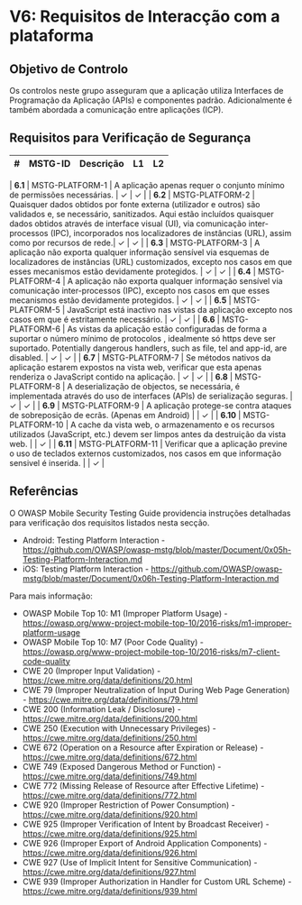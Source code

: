 # V6: Requisitos de Interacção com a plataforma

## Objetivo de Controlo

Os controlos neste grupo asseguram que a aplicação utiliza Interfaces de Programação da Aplicação (APIs) e componentes padrão. Adicionalmente é também abordada a comunicação entre aplicações (ICP).

## Requisitos para Verificação de Segurança

| # | MSTG-ID | Descrição | L1 | L2 |
| -- | -------- | ---------------------- | - | - |

| **6.1** | MSTG-PLATFORM-1 | A aplicação apenas requer o conjunto mínimo de permissões necessárias. | ✓ | ✓ |
| **6.2** | MSTG-PLATFORM-2 | Quaisquer dados obtidos por fonte externa (utilizador e outros) são validados e, se necessário, sanitizados. Aqui estão incluídos quaisquer dados obtidos através de interface visual (UI), via comunicação inter-processos (IPC), incorporados nos localizadores de instâncias (URL), assim como por recursos de rede.| ✓ | ✓ |
| **6.3** | MSTG-PLATFORM-3 | A aplicação não exporta qualquer informação sensível via esquemas de localizadores de instâncias (URL) customizados, excepto nos casos em que esses mecanismos estão devidamente protegidos. | ✓ | ✓ |
| **6.4** | MSTG-PLATFORM-4 | A aplicação não exporta qualquer informação sensível via comunicação inter-processos (IPC), excepto nos casos em que esses mecanismos estão devidamente protegidos. | ✓ | ✓ |
| **6.5** | MSTG-PLATFORM-5 | JavaScript está inactivo nas vistas da aplicação excepto nos casos em que é estritamente necessário. | ✓ | ✓ |
| **6.6** | MSTG-PLATFORM-6 | As vistas da aplicação estão configuradas de forma a suportar o número mínimo de protocolos , idealmente só https deve ser suportado.  Potentially dangerous handlers, such as file, tel and app-id, are disabled. | ✓ | ✓ |
| **6.7** | MSTG-PLATFORM-7 | Se métodos nativos da aplicação estarem expostos na vista web, verificar que esta apenas renderiza o JavaScript contido na aplicação. | ✓ | ✓ |
| **6.8** | MSTG-PLATFORM-8 | A deserialização de objectos, se necessária, é implementada através do uso de interfaces (APIs) de serialização seguras. | ✓ | ✓ |
| **6.9** | MSTG-PLATFORM-9 | A aplicação protege-se contra ataques de sobreposição de ecrãs. (Apenas em Android) |  | ✓ |
| **6.10** | MSTG-PLATFORM-10 | A cache da vista web, o armazenamento e os recursos utilizados (JavaScript, etc.) devem ser limpos antes da destruição da vista web. |  | ✓ |
| **6.11** | MSTG-PLATFORM-11 | Verificar que a aplicação previne o uso de teclados externos customizados, nos casos em que informação sensivel é inserida. | | ✓ |

## Referências

O OWASP Mobile Security Testing Guide providencia instruções detalhadas para verificação dos requisitos listados nesta secção.

- Android: Testing Platform Interaction - <https://github.com/OWASP/owasp-mstg/blob/master/Document/0x05h-Testing-Platform-Interaction.md>
- iOS: Testing Platform Interaction - <https://github.com/OWASP/owasp-mstg/blob/master/Document/0x06h-Testing-Platform-Interaction.md>

Para mais informação:

- OWASP Mobile Top 10: M1 (Improper Platform Usage) - <https://owasp.org/www-project-mobile-top-10/2016-risks/m1-improper-platform-usage>
- OWASP Mobile Top 10: M7 (Poor Code Quality) - <https://owasp.org/www-project-mobile-top-10/2016-risks/m7-client-code-quality>
- CWE 20 (Improper Input Validation) - <https://cwe.mitre.org/data/definitions/20.html>
- CWE 79 (Improper Neutralization of Input During Web Page Generation) - <https://cwe.mitre.org/data/definitions/79.html>
- CWE 200 (Information Leak / Disclosure) - <https://cwe.mitre.org/data/definitions/200.html>
- CWE 250 (Execution with Unnecessary Privileges) - <https://cwe.mitre.org/data/definitions/250.html>
- CWE 672 (Operation on a Resource after Expiration or Release) - <https://cwe.mitre.org/data/definitions/672.html>
- CWE 749 (Exposed Dangerous Method or Function) - <https://cwe.mitre.org/data/definitions/749.html>
- CWE 772 (Missing Release of Resource after Effective Lifetime) - <https://cwe.mitre.org/data/definitions/772.html>
- CWE 920 (Improper Restriction of Power Consumption) - <https://cwe.mitre.org/data/definitions/920.html>
- CWE 925 (Improper Verification of Intent by Broadcast Receiver) - <https://cwe.mitre.org/data/definitions/925.html>
- CWE 926 (Improper Export of Android Application Components) - <https://cwe.mitre.org/data/definitions/926.html>
- CWE 927 (Use of Implicit Intent for Sensitive Communication) - <https://cwe.mitre.org/data/definitions/927.html>
- CWE 939 (Improper Authorization in Handler for Custom URL Scheme) - <https://cwe.mitre.org/data/definitions/939.html>
